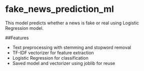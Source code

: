 # fake_news_prediction_ml
This model predicts whether a news is fake or real using Logistic Regression model.

##Features
- Text preprocessing with stemming and stopword removal
- TF-IDF vectorizer for feature extraction
- Logistic Regression for classification
- Saved model and vectorizer using joblib for reuse
